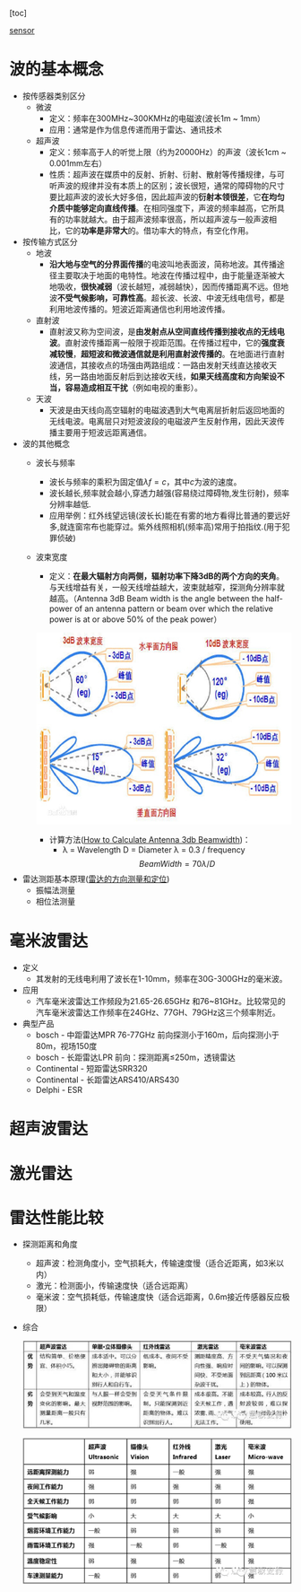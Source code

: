 

[toc]

[sensor](./sensor_entry.md)

# 波的基本概念

* 按传感器类别区分
    * 微波
        * 定义：频率在300MHz~300KMHz的电磁波(波长1m ~ 1mm）
        * 应用：通常是作为信息传递而用于雷达、通讯技术
    * 超声波
        * 定义：频率高于人的听觉上限（约为20000Hz）的声波（波长1cm ~ 0.001mm左右）
        * 性质：超声波在媒质中的反射、折射、衍射、散射等传播规律，与可听声波的规律并没有本质上的区别；波长很短，通常的障碍物的尺寸要比超声波的波长大好多倍，因此超声波的**衍射本领很差**，它**在均匀介质中能够定向直线传播**。在相同强度下，声波的频率越高，它所具有的功率就越大。由于超声波频率很高，所以超声波与一般声波相比，它的**功率是非常大**的。借功率大的特点，有空化作用。
* 按传输方式区分
    * 地波
        * **沿大地与空气的分界面传播**的电波叫地表面波，简称地波。其传播途径主要取决于地面的电特性。地波在传播过程中，由于能量逐渐被大地吸收，**很快减弱**（波长越短，减弱越快），因而传播距离不远。但地波**不受气候影响，可靠性高**。超长波、长波、中波无线电信号，都是利用地波传播的。短波近距离通信也利用地波传播。
    * 直射波
        * 直射波又称为空间波，是**由发射点从空间直线传播到接收点的无线电波**。直射波传播距离一般限于视距范围。在传播过程中，它的**强度衰减较慢**，**超短波和微波通信就是利用直射波传播的**。在地面进行直射波通信，其接收点的场强由两路组成：一路由发射天线直达接收天线，另一路由地面反射后到达接收天线，**如果天线高度和方向架设不当，容易造成相互干扰**（例如电视的重影）。
    * 天波
        * 天波是由天线向高空辐射的电磁波遇到大气电离层折射后返回地面的无线电波。电离层只对短波波段的电磁波产生反射作用，因此天波传播主要用于短波远距离通信。 
* 波的其他概念
    * 波长与频率
        * 波长与频率的乘积为固定值$\lambda f=c$，其中$c$为波的速度。
        * 波长越长,频率就会越小,穿透力越强(容易绕过障碍物,发生衍射)，频率分辨率越低.
        * 应用举例：红外线望远镜(波长长)能在有雾的地方看得比普通的要远好多,就连窗帘布也能穿过。紫外线照相机(频率高)常用于拍指纹.(用于犯罪侦破)
    * 波束宽度
        * 定义：**在最大辐射方向两侧，辐射功率下降3dB的两个方向的夹角**。与天线增益有关，一般天线增益越大，波束就越窄，探测角分辨率就越高。（Antenna 3dB Beam width is the angle between the half-power of an antenna pattern or beam over which the relative power is at or above 50% of the peak power）

        ![beam_width](./data/radar/beamwidth.jpg)
        * 计算方法([How to Calculate Antenna 3db Beamwidth](https://www.easycalculation.com/physics/electromagnetism/learn-3db-beamwidth.php))：
            * λ = Wavelength D = Diameter λ = 0.3 / frequency
        $$
            BeamWidth=70\lambda / D 
        $$
* 雷达测距基本原理([雷达的方向测量和定位](https://wenku.baidu.com/view/3bb3962abcd126fff7050b41.html))
    * 振幅法测量
    * 相位法测量


# 毫米波雷达

* 定义
    * 其发射的无线电利用了波长在1-10mm，频率在30G-300GHz的毫米波。
* 应用
    * 汽车毫米波雷达工作频段为21.65-26.65GHz 和76~81GHz。比较常见的汽车毫米波雷达工作频率在24GHz、77GH、79GHz这三个频率附近。
* 典型产品
    * bosch - 中距雷达MPR 76-77GHz 前向探测小于160m，后向探测小于80m，视场150度
    * bosch - 长距雷达LPR 前向：探测距离≤250m，透镜雷达
    * Continental - 短距雷达SRR320
    * Continental - 长距雷达ARS410/ARS430
    * Delphi - ESR

# 超声波雷达

# 激光雷达

# 雷达性能比较

* 探测距离和角度
    * 超声波：检测角度小，空气损耗大，传输速度慢（适合近距离，如3米以内）
    * 激光：检测面小，传输速度快（适合远距离）
    * 毫米波：空气损耗低，传输速度快（适合远距离，0.6m接近传感器反应极限）
* 综合
    
    ![radar_comp1](./data/radar/radar_comp1.jpg)
    
    ![radar_comp2](./data/radar/radar_comp2.png)